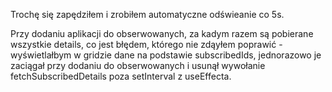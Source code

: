 Trochę się zapędziłem i zrobiłem automatyczne odświeanie co 5s.

Przy dodaniu aplikacji do obserwowanych, za kadym razem są pobierane wszystkie details, co jest błędem, którego nie zdąyłem poprawić - wyświetlałbym w gridzie dane na podstawie subscribedIds, jednorazowo je zaciągał przy dodaniu do obserwowanych i usunął wywołanie fetchSubscribedDetails poza setInterval z useEffecta.
